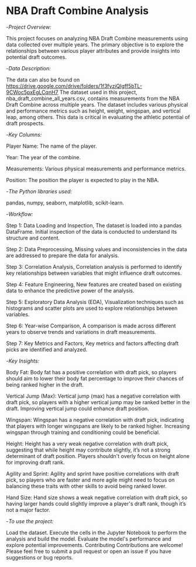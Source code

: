 # NBA Draft Combine Analysis

-*Project Overview:*

This project focuses on analyzing NBA Draft Combine measurements using data collected over multiple years. The primary objective is to explore the relationships between various player attributes and provide insights into potential draft outcomes.


-*Data Description:*

The data can also be found on https://drive.google.com/drive/folders/1f3fyziQIgff5bTL-9CWoc5pxEgLCqnH7
The dataset used in this project, nba_draft_combine_all_years.csv, contains measurements from the NBA Draft Combine across multiple years. The dataset includes various physical and performance metrics such as height, weight, wingspan, and vertical leap, among others. This data is critical in evaluating the athletic potential of draft prospects.


-*Key Columns:*

Player Name: The name of the player.

Year: The year of the combine.

Measurements: Various physical measurements and performance metrics.

Position: The position the player is expected to play in the NBA.


-*The Python libraries used:*

pandas,
numpy,
seaborn,
matplotlib,
scikit-learn.

-*Workflow:*

Step 1: Data Loading and Inspection,
The dataset is loaded into a pandas DataFrame.
Initial inspection of the data is conducted to understand its structure and content.

Step 2: Data Preprocessing,
Missing values and inconsistencies in the data are addressed to prepare the data for analysis.

Step 3: Correlation Analysis,
Correlation analysis is performed to identify key relationships between variables that might influence draft outcomes.

Step 4: Feature Engineering,
New features are created based on existing data to enhance the predictive power of the analysis.

Step 5: Exploratory Data Analysis (EDA),
Visualization techniques such as histograms and scatter plots are used to explore relationships between variables.

Step 6: Year-wise Comparison,
A comparison is made across different years to observe trends and variations in draft measurements.

Step 7: Key Metrics and Factors,
Key metrics and factors affecting draft picks are identified and analyzed.

-*Key Insights:*

Body Fat: Body fat has a positive correlation with draft pick, so players should aim to lower their body fat percentage to improve their chances of being ranked higher in the draft.

Vertical Jump (Max): Vertical jump (max) has a negative correlation with draft pick, so players with a higher vertical jump may be ranked better in the draft. Improving vertical jump could enhance draft position.

Wingspan: Wingspan has a negative correlation with draft pick, indicating that players with longer wingspans are likely to be ranked higher. Increasing wingspan through training and conditioning could be beneficial.

Height: Height has a very weak negative correlation with draft pick, suggesting that while height may contribute slightly, it’s not a strong determinant of draft position. Players shouldn't overly focus on height alone for improving draft rank.

Agility and Sprint: Agility and sprint have positive correlations with draft pick, so players who are faster and more agile might need to focus on balancing these traits with other skills to avoid being ranked lower.

Hand Size: Hand size shows a weak negative correlation with draft pick, so having larger hands could slightly improve a player's draft rank, though it’s not a major factor.

-*To use the project:*

Load the dataset.
Execute the cells in the Jupyter Notebook to perform the analysis and build the model.
Evaluate the model's performance and explore potential improvements.
Contributing
Contributions are welcome! Please feel free to submit a pull request or open an issue if you have suggestions or bug reports.

